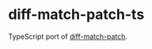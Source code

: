 # diff-match-patch-ts

TypeScript port of [diff-match-patch](https://github.com/google/diff-match-patch).
